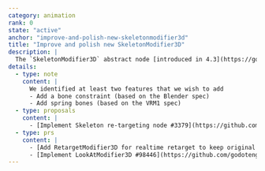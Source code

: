 ```yaml
---
category: animation
rank: 0
state: "active"
anchor: "improve-and-polish-new-skeletonmodifier3d"
title: "Improve and polish new SkeletonModifier3D"
description: |
  The `SkeletonModifier3D` abstract node [introduced in 4.3](https://godotengine.org/releases/4.3/#animation-skeletonmodifier3d-node) helps users to modify and add new functionality to bones via script. We want to build upon that new structure to add new features to it.
details:
  - type: note
    content: |
      We identified at least two features that we wish to add
      - Add a bone constraint (based on the Blender spec)
      - Add spring bones (based on the VRM1 spec)
  - type: proposals
    content: |
      - [Implement Skeleton re-targeting node #3379](https://github.com/godotengine/godot-proposals/issues/3379)
  - type: prs
    content: |
      - [Add RetargetModifier3D for realtime retarget to keep original rest #97824](https://github.com/godotengine/godot/pull/97824)
      - [Implement LookAtModifier3D #98446](https://github.com/godotengine/godot/pull/98446)
---
```

